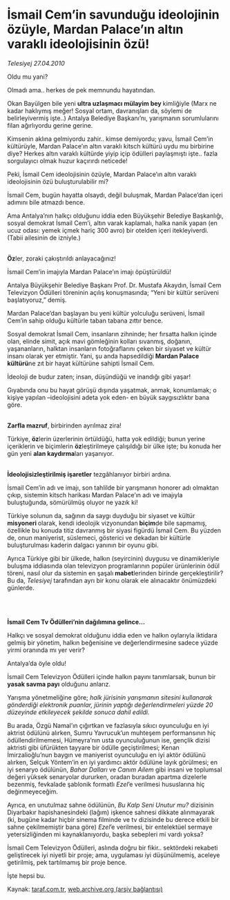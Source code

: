 # İsmail Cem’in savunduğu ideolojinin özüyle, Mardan Palace’ın altın varaklı ideolojisinin özü!

*Telesiyej 27.04.2010*

<div class="yazi"><p>Oldu mu yani?</p>
<p>Olmadı ama.. herkes de pek memnundu hayatından. </p>
<p>Okan Bayülgen bile yeni <b>ultra uzlaşmacı mülayim bey </b>kimliğiyle (Marx ne kadar haklıymış meğer! Sosyal ortam, davranışları da, söylemi de belirleyivermiş işte..) Antalya Belediye Başkanı’nı, yarışmanın sorumlularını filan ağırlıyordu gerine gerine. </p>
<p>Kimsenin aklına gelmiyordu zahir.. kimse demiyordu; yavu, İsmail Cem’in kültürüyle, Mardan Palace’ın altın varaklı kitsch kültürü uydu mu birbirine diye? Herkes altın varaklı kültürde yiyip içip ödülleri paylaşmıştı işte.. fazla sorgulayıcı olmak huzur kaçırırdı neticede!</p>
<p>Peki, İsmail Cem ideolojisinin özüyle, Mardan Palace’ın altın varaklı ideolojisinin özü buluşturulabilir mi?</p>
<p>İsmail Cem, bugün hayatta olsaydı, değil buluşmak, Mardan Palace’dan içeri adımını bile atmazdı bence.</p>
<p>Ama Antalya’nın halkçı olduğunu iddia eden Büyükşehir Belediye Başkanlığı, sosyal demokrat İsmail Cem’i, altın varak kaplamalı, halka nanik yapan (en ucuz odası: yemek içmek hariç 300 avro) bir otelden içeri itekleyiverdi. (Tabii ailesinin de izniyle.)</p>
<p><b><br/>Öz</b>ler, zoraki çakıştırıldı anlayacağınız!</p>
<p>İsmail Cem’in imajıyla Mardan Palace’ın imajı öpüştürüldü!</p>
<p>Antalya Büyükşehir Belediye Başkanı Prof. Dr. Mustafa Akaydın, İsmail Cem Televizyon Ödülleri töreninin açılış konuşmasında; “Yeni bir kültür serüveni başlatıyoruz,” demiş.</p>
<p>Mardan Palace’dan başlayan bu yeni kültür yolculuğu serüveni, İsmail Cem’in sahip olduğu kültürle taban tabana zıttır bence. </p>
<p>Sosyal demokrat İsmail Cem, insanların zihninde; her fırsatta halkın içinde olan, elinde simit, açık mavi gömleğinin kolları sıvanmış, doğanın, yaşananların, halktan insanların fotoğraflarını çeken bir siyaset ve kültür insanı olarak yer etmiştir. Yani, şu anda hapsedildiği<b> Mardan Palace kültürü</b>ne zıt bir hayat kültürüne sahipti İsmail Cem.</p>
<p>İdeoloji de budur zaten; insan, düşündüğü ve inandığı gibi yaşar!</p>
<p>Gıyabında onu bu hayat görüşü dışında yaşatmak, anmak, konumlamak; o kişiye yapılan –ideolojisini adeta yok eden- en büyük saygısızlıktır bana göre.</p>
<p><b><br/>Zarfla mazruf</b>, birbirinden ayrılmaz zira!</p>
<p>Türkiye, <b>öz</b>lerin üzerlerinin örtüldüğü, hatta yok edildiği; bunun yerine içeriklerin ve biçimlerin <b>öz</b>leştirilmeye çalışıldığı bir ülke işte; bu konuda her gün yeni <b>alan kaydırma</b>ları yaşanıyor.</p>
<p><b><br/>İdeolojisizleştirilmiş işaretler</b> tezgâhlanıyor birbiri ardına.</p>
<p>İsmail Cem’in adı ve imajı, son tahlilde bir yarışmanın honorer adı olmaktan çıkıp, sistemin kitsch harikası Mardan Palace’ın adı ve imajıyla buluştuğunda, sömürülmüş oluyor ne yazık ki!</p>
<p>Türkiye solunun da, sağının da saygı duyduğu bir siyaset ve kültür <b>misyoneri </b>olarak, kendi ideolojik vizyonundan<b> biçim</b>de bile sapmamış, özellikle bu konuda titiz davranmış bir siyasi figürdü İsmail Cem. Bu yüzden de, onun maniyerist, süslemeci, gösterici ve dekadan bir kültürle buluşturulması kaderin dalgacı yanının bir oyunu gibi.</p>
<p>Ayrıca Türkiye gibi bir ülkede, halkın (seyircinin) duygusu ve dinamikleriyle buluşma iddiasında olan televizyon programlarının popüler ürünlerinin ödül töreni, nasıl olur da sistemin en şaşalı<b> mabet</b>lerinden birinde gerçekleştirilir? Bu da, <i>Telesiyej</i> tarafından ayrı bir konu olarak ele alınacaktır önümüzdeki günlerde.</p>
<p><b> </b></p>
<p><b><br/>İsmail Cem Tv Ödülleri’nin dağılımına gelince...</b></p>
<p>Halkçı ve sosyal demokrat olduğunu iddia eden ve halkın oylarıyla iktidara gelmiş bir yönetim, halkın beğenisine ve değerlendirmesine sadece yüzde yirmi oranında mı yer verir?</p>
<p>Antalya’da öyle oldu!</p>
<p>İsmail Cem Televizyon Ödülleri içinde halkın payını tanımlarsak, bunun bir <b>yasak savma payı</b> olduğunu anlarız.</p>
<p>Yarışma yönetmeliğine göre; <i>halk jürisinin yarışmanın sitesini kullanarak gönderdiği elektronik puanlar, jürinin yaptığı değerlendirmeleri yüzde 20 düzeyinde etkileyecek şekilde sonuca dahil edildi.</i></p>
<p>Bu arada, Özgü Namal’ın çığırtkan ve fazlasıyla sıkıcı oyunculuğu en iyi aktrist ödülünü alırken, Sumru Yavrucuk’un muhteşem performansının hiç ödüllendirilmemesi, Hümeyra’nın usta oyunculuğunun ise, gençlik dizisi aktristi gibi üfürükten tayyare bir ödülle geçiştirilmesi; Kenan İmirzalioğlu’nun baygın ve maniyerist oyunculuğu en iyi aktör ödülünü alırken, Selçuk Yöntem’in en iyi yardımcı aktör ödülüne layık görülmesi; en iyi senaryo ödülünün, <i>Bahar Dalları</i> ve <i>Canım Ailem</i> gibi insani ve toplumsal değeri yüksek senaryolar dururken, oradan buradan apartma dizelerle bezenmiş, fevkalade şablonik formatlı <i>Ezel</i>’e verilmesi hususlarına hiç değinmeyeceğim.</p>
<p>Ayrıca, en unutulmaz sahne ödülünün, <i>Bu Kalp Seni Unutur mu?</i> dizisinin Diyarbakır hapishanesindeki (lağım) işkence sahnesi dikkate alınmayarak (ki, bugüne kadar hiçbir sinema filminde ve tv dizisinde bu derece etkili bir sahne çekilmemiştir bana göre) <i>Ezel</i>’e verilmesi, bir entelektüel sermaye yetersizliğinden mi kaynaklanıyordu, başka sebepleri mi vardı yoksa? </p>
<p>İsmail Cem Televizyon Ödülleri, aslında doğru bir fikir.. sektördeki rekabeti geliştirecek iyi niyetli bir proje; ama, uygulaması iyi düşünülmemiş, aceleye getirilmiş, pek tartılmamış bir proje bence.</p>
<p>İşte hepsi bu.</p></div>

Kaynak: [taraf.com.tr](http://www.taraf.com.tr:80/makale/11064.htm), [web.archive.org (arşiv bağlantısı)](http://web.archive.org/web/20100430131755/http://www.taraf.com.tr:80/makale/11064.htm)
